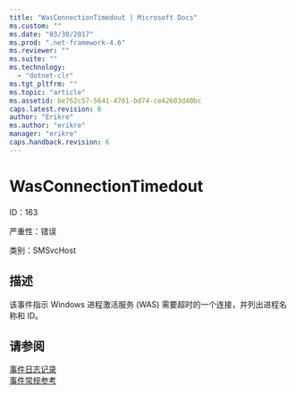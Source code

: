```yaml
---
title: "WasConnectionTimedout | Microsoft Docs"
ms.custom: ""
ms.date: "03/30/2017"
ms.prod: ".net-framework-4.6"
ms.reviewer: ""
ms.suite: ""
ms.technology: 
  - "dotnet-clr"
ms.tgt_pltfrm: ""
ms.topic: "article"
ms.assetid: be762c57-5641-4761-bd74-ce42603d40bc
caps.latest.revision: 6
author: "Erikre"
ms.author: "erikre"
manager: "erikre"
caps.handback.revision: 6
---
```

# WasConnectionTimedout
ID：163  
  
 严重性：错误  
  
 类别：SMSvcHost  
  
## 描述  
 该事件指示 Windows 进程激活服务 \(WAS\) 需要超时的一个连接，并列出进程名称和 ID。  
  
## 请参阅  
 [事件日志记录](../../../../../docs/framework/wcf/diagnostics/event-logging/index.md)   
 [事件常规参考](../../../../../docs/framework/wcf/diagnostics/event-logging/events-general-reference.md)